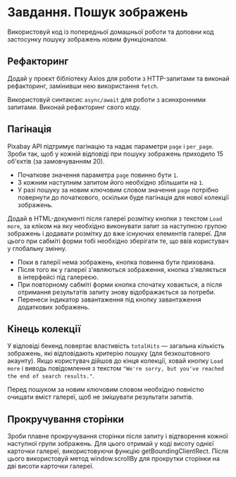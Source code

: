 # Завдання. Пошук зображень

Використовуй код із попередньої домашньої роботи та доповни код застосунку
пошуку зображень новим функціоналом.

## Рефакторинг

Додай у проєкт бібліотеку Axios для роботи з HTTP-запитами та виконай
рефакторинг, замінивши нею використання `fetch`.

Використовуй синтаксис `async/await` для роботи з асинхронними запитами. Виконай
рефакторинг свого коду.

## Пагінація

Pixabay API підтримує пагінацію та надає параметри `page` і `per_page`. Зроби
так, щоб у кожній відповіді при пошуку зображень приходило 15 об'єктів (за
замовчуванням 20).

- Початкове значення параметра `page` повинно бути `1`.
- З кожним наступним запитом його необхідно збільшити на `1`.
- У разі пошуку за новим ключовим словом значення `page` потрібно повернути до
  початкового, оскільки буде пагінація для нової колекції зображень.

Додай в HTML-документі після галереї розмітку кнопки з текстом `Load more`, за
кліком на яку необхідно виконувати запит за наступною групою зображень і
додавати розмітку до вже існуючих елементів галереї. Для цього при сабміті форми
тобі необхідно зберігати те, що ввів користувач у глобальну змінну.

- Поки в галерії нема зображень, кнопка повинна бути прихована.
- Після того як у галереї з'являються зображення, кнопка з'являється в
  інтерфейсі під галереєю.
- При повторному сабміті форми кнопка спочатку ховається, а після отримання
  результатів запиту знову відображається за потреби.
- Перенеси індикатор завантаження під кнопку завантаження додаткових зображень.

## Кінець колекції

У відповіді бекенд повертає властивість `totalHits` — загальна кількість
зображень, які відповідають критерію пошуку (для безкоштовного акаунту). Якщо
користувач дійшов до кінця колекції, ховай кнопку `Load more` і виводь
повідомлення з текстом
`"We're sorry, but you've reached the end of search results."`.

Перед пошуком за новим ключовим словом необхідно повністю очищати вміст галереї,
щоб не змішувати результати запитів.

## Прокручування сторінки

Зроби плавне прокручування сторінки після запиту і відтворення кожної наступної
групи зображень. Для цього отримай у коді висоту однієї карточки галереї,
використовуючи функцію getBoundingClientRect. Після цього використовуй метод
window.scrollBy для прокрутки сторінки на дві висоти карточки галереї.
